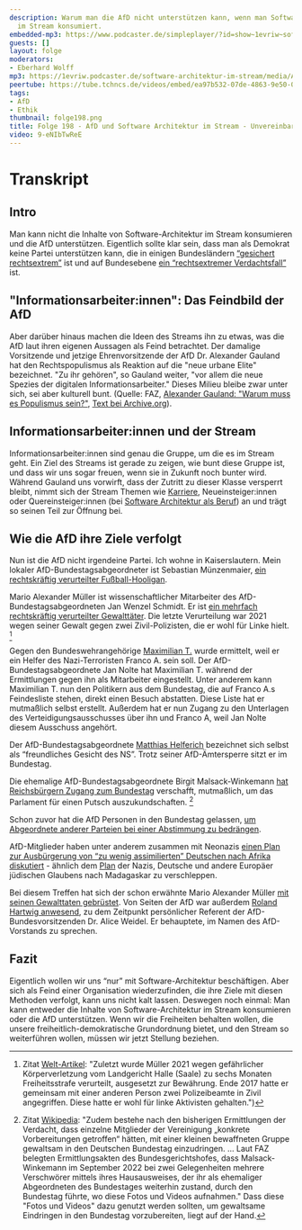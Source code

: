 ```yaml
---
description: Warum man die AfD nicht unterstützen kann, wenn man Software Architektur
  im Stream konsumiert.
embedded-mp3: https://www.podcaster.de/simpleplayer/?id=show~1evriw~software-architektur-im-stream~pod-b9955949659dbc8b56d07f8e3c&v=1706025552
guests: []
layout: folge
moderators:
- Eberhard Wolff
mp3: https://1evriw.podcaster.de/software-architektur-im-stream/media/AfD_vs_Stream.mp3
peertube: https://tube.tchncs.de/videos/embed/ea97b532-07de-4863-9e50-045bf2a5ef6c
tags:
- AfD
- Ethik
thumbnail: folge198.png
title: Folge 198 - AfD und Software Architektur im Stream - Unvereinbar
video: 9-eNIbTwReE
---
```


# Transkript

## Intro

Man kann nicht die Inhalte von Software-Architektur im Stream
konsumieren und die AfD unterstützen. Eigentlich sollte klar sein,
dass man als Demokrat keine Partei unterstützen kann, die in einigen
Bundesländern [“gesichert
rechtsextrem”](https://www.tagesschau.de/inland/innenpolitik/verfassungsschutz-beobachtung-102.html
) ist und auf Bundesebene [ein “rechtsextremer
Verdachtsfall”](https://www.spiegel.de/politik/deutschland/verfassungsschutz-darf-afd-als-verdachtsfall-beobachten-a-b4061d12-da2c-4e6c-ba24-956c837eaf53)
ist.

## "Informationsarbeiter:innen": Das Feindbild der AfD

Aber darüber hinaus machen die Ideen des Streams ihn zu etwas, was die
AfD laut ihren eigenen Aussagen als Feind betrachtet. Der damalige
Vorsitzende und jetzige Ehrenvorsitzende der AfD Dr. Alexander Gauland
hat den Rechtspopulismus als Reaktion auf die "neue urbane Elite"
bezeichnet. "Zu ihr gehören", so Gauland weiter, "vor allem die neue
Spezies der digitalen Informationsarbeiter." Dieses Milieu bleibe zwar
unter sich, sei aber kulturell bunt. (Quelle: FAZ, [Alexander Gauland:
"Warum muss es Populismus
sein?"](https://www.faz.net/aktuell/politik/inland/alexander-gauland-warum-muss-es-populismus-sein-15823206.html),
[Text bei
Archive.org](https://archive.org/details/alexander-gauland-warum-muss-es-populismus-sein)).

## Informationsarbeiter:innen und der Stream

Informationsarbeiter:innen sind genau die Gruppe, um die es im Stream
geht. Ein Ziel des Streams ist gerade zu zeigen, wie bunt diese Gruppe
ist, und dass wir uns sogar freuen, wenn sie in Zukunft noch bunter
wird. Während Gauland uns vorwirft, dass der Zutritt zu dieser Klasse
versperrt bleibt, nimmt sich der Stream Themen wie
[Karriere](https://software-architektur.tv/tags.html#Karriere),
Neueinsteiger:innen oder Quereinsteiger:innen (bei [Software
Architektur als Beruf](https://software-architektur.tv/beruf.html)) an
und trägt so seinen Teil zur Öffnung bei.

## Wie die AfD ihre Ziele verfolgt

Nun ist die AfD nicht irgendeine Partei. Ich wohne in
Kaiserslautern. Mein lokaler AfD-Bundestagsabgeordneter ist Sebastian
Münzenmaier, [ein rechtskräftig verurteilter
Fußball-Hooligan](https://de.wikipedia.org/wiki/Sebastian_M%C3%BCnzenmaier#Strafverfahren). 

Mario Alexander Müller ist wissenschaftlicher Mitarbeiter des
AfD-Bundestagsabgeordneten Jan Wenzel Schmidt.  Er ist [ein mehrfach
rechtskräftig verurteilter
Gewalttäter](https://www.welt.de/politik/deutschland/article241336069/AfD-Bundestagsabgeordneter-beschaeftigt-rechtsextremen-Gewalttaeter.html). Die
letzte Verurteilung war 2021 wegen seiner Gewalt gegen zwei
Zivil-Polizisten, die er wohl für Linke hielt. [^1]

[^1]: Zitat [Welt-Artikel](https://www.welt.de/politik/deutschland/article241336069/AfD-Bundestagsabgeordneter-beschaeftigt-rechtsextremen-Gewalttaeter.html): "Zuletzt wurde Müller 2021 wegen gefährlicher Körperverletzung vom Landgericht Halle (Saale) zu sechs Monaten Freiheitsstrafe verurteilt, ausgesetzt zur Bewährung. Ende 2017 hatte er gemeinsam mit einer anderen Person zwei Polizeibeamte in Zivil angegriffen. Diese hatte er wohl für linke Aktivisten gehalten.")

Gegen den Bundeswehrangehörige [Maximilian
T.](https://de.wikipedia.org/wiki/Hannibal_(Netzwerk)#Maximilian_T. )
wurde ermittelt, weil er ein Helfer des Nazi-Terroristen Franco
A. sein soll. Der AfD-Bundestagsabgeordnete Jan Nolte hat Maximilian
T. während der Ermittlungen gegen ihn als Mitarbeiter
eingestellt. Unter anderem kann Maximilian T. nun den Politikern aus
dem Bundestag, die auf Franco A.s Feindesliste stehen, direkt einen
Besuch abstatten. Diese Liste hat er mutmaßlich selbst
erstellt. Außerdem hat er nun Zugang zu den Unterlagen des
Verteidigungsausschusses über ihn und Franco A, weil Jan Nolte diesem
Ausschuss angehört.

Der AfD-Bundestagsabgeordnete [Matthias
Helferich](https://de.wikipedia.org/wiki/Matthias_Helferich#%E2%80%9ENazi-Aff%C3%A4re%E2%80%9C)
bezeichnet sich selbst als “freundliches Gesicht des NS”. Trotz seiner
AfD-Ämtersperre sitzt er im Bundestag.

Die ehemalige AfD-Bundestagsabgeordnete Birgit Malsack-Winkemann [hat
Reichsbürgern Zugang zum
Bundestag](https://de.wikipedia.org/wiki/Birgit_Malsack-Winkemann#Festnahme_und_Prozess_wegen_Terrorverdachts)
verschafft, mutmaßlich, um das Parlament für einen Putsch
auszukundschaften. [^2]

[^2]: Zitat [Wikipedia](https://de.wikipedia.org/wiki/Birgit_Malsack-Winkemann#Festnahme_und_Prozess_wegen_Terrorverdachts): "Zudem bestehe nach den bisherigen Ermittlungen der Verdacht, dass einzelne Mitglieder der Vereinigung „konkrete Vorbereitungen getroffen“ hätten, mit einer kleinen bewaffneten Gruppe gewaltsam in den Deutschen Bundestag einzudringen. ... Laut FAZ belegten Ermittlungsakten des Bundesgerichtshofes, dass Malsack-Winkemann im September 2022 bei zwei Gelegenheiten mehrere Verschwörer mittels ihres Hausausweises, der ihr als ehemaliger Abgeordneten des Bundestages weiterhin zustand, durch den Bundestag führte, wo diese Fotos und Videos aufnahmen." Dass diese "Fotos und Videos" dazu genutzt werden sollten, um gewaltsame Eindringen in den Bundestag vorzubereiten, liegt auf der Hand.

Schon zuvor hat die AfD Personen in den Bundestag gelassen, [um
Abgeordnete anderer Parteien bei einer Abstimmung zu
bedrängen](https://www.welt.de/politik/deutschland/article220442692/AfD-schleust-offenbar-Querdenker-in-den-Bundestag.html).

AfD-Mitglieder haben unter anderem zusammen mit Neonazis [einen Plan
zur Ausbürgerung von “zu wenig assimilierten” Deutschen nach Afrika
diskutiert](https://correctiv.org/aktuelles/neue-rechte/2024/01/10/geheimplan-remigration-vertreibung-afd-rechtsextreme-november-treffen/) -
ähnlich dem [Plan](https://de.wikipedia.org/wiki/Madagaskarplan) der
Nazis, Deutsche und andere Europäer jüdischen Glaubens nach Madagaskar
zu verschleppen.

Bei diesem Treffen hat sich der schon erwähnte Mario Alexander Müller
[mit seinen Gewalttaten
gebrüstet](https://correctiv.org/aktuelles/neue-rechte/2024/01/17/geheimtreffen-in-potsdam-afd-mitarbeiter-bruestet-sich-mit-gewalt/). Von
Seiten der AfD war außerdem [Roland Hartwig
anwesend](https://correctiv.org/aktuelles/neue-rechte/2024/01/10/geheimplan-remigration-vertreibung-afd-rechtsextreme-november-treffen/),
zu dem Zeitpunkt persönlicher Referent der AfD-Bundesvorsitzenden
Dr. Alice Weidel. Er behauptete, im Namen des AfD-Vorstands zu
sprechen.

## Fazit

Eigentlich wollen wir uns “nur”  mit Software-Architektur
beschäftigen. Aber sich als Feind einer Organisation wiederzufinden,
die ihre Ziele mit diesen Methoden verfolgt, kann uns nicht kalt
lassen. Deswegen noch einmal: Man kann entweder die Inhalte von
Software-Architektur im Stream konsumieren oder die AfD unterstützen.
Wenn wir die Freiheiten behalten wollen, die unsere
freiheitlich-demokratische Grundordnung bietet, und den Stream so
weiterführen wollen, müssen wir jetzt Stellung beziehen.

